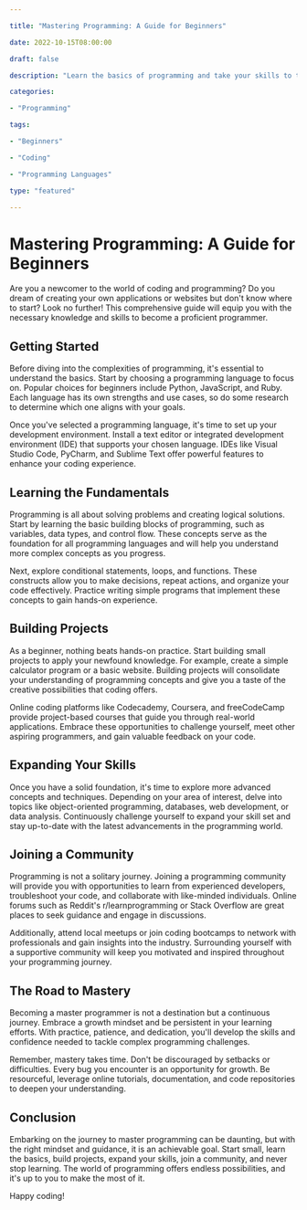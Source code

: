 ```yaml
---

title: "Mastering Programming: A Guide for Beginners"

date: 2022-10-15T08:00:00

draft: false

description: "Learn the basics of programming and take your skills to the next level. This comprehensive guide will help beginners to get started in the world of coding."

categories:

- "Programming"

tags:

- "Beginners"

- "Coding"

- "Programming Languages"

type: "featured"

---
```


# Mastering Programming: A Guide for Beginners

Are you a newcomer to the world of coding and programming? Do you dream of creating your own applications or websites but don't know where to start? Look no further! This comprehensive guide will equip you with the necessary knowledge and skills to become a proficient programmer.

## Getting Started

Before diving into the complexities of programming, it's essential to understand the basics. Start by choosing a programming language to focus on. Popular choices for beginners include Python, JavaScript, and Ruby. Each language has its own strengths and use cases, so do some research to determine which one aligns with your goals.

Once you've selected a programming language, it's time to set up your development environment. Install a text editor or integrated development environment (IDE) that supports your chosen language. IDEs like Visual Studio Code, PyCharm, and Sublime Text offer powerful features to enhance your coding experience.

## Learning the Fundamentals

Programming is all about solving problems and creating logical solutions. Start by learning the basic building blocks of programming, such as variables, data types, and control flow. These concepts serve as the foundation for all programming languages and will help you understand more complex concepts as you progress.

Next, explore conditional statements, loops, and functions. These constructs allow you to make decisions, repeat actions, and organize your code effectively. Practice writing simple programs that implement these concepts to gain hands-on experience.

## Building Projects

As a beginner, nothing beats hands-on practice. Start building small projects to apply your newfound knowledge. For example, create a simple calculator program or a basic website. Building projects will consolidate your understanding of programming concepts and give you a taste of the creative possibilities that coding offers.

Online coding platforms like Codecademy, Coursera, and freeCodeCamp provide project-based courses that guide you through real-world applications. Embrace these opportunities to challenge yourself, meet other aspiring programmers, and gain valuable feedback on your code.

## Expanding Your Skills

Once you have a solid foundation, it's time to explore more advanced concepts and techniques. Depending on your area of interest, delve into topics like object-oriented programming, databases, web development, or data analysis. Continuously challenge yourself to expand your skill set and stay up-to-date with the latest advancements in the programming world.

## Joining a Community

Programming is not a solitary journey. Joining a programming community will provide you with opportunities to learn from experienced developers, troubleshoot your code, and collaborate with like-minded individuals. Online forums such as Reddit's r/learnprogramming or Stack Overflow are great places to seek guidance and engage in discussions.

Additionally, attend local meetups or join coding bootcamps to network with professionals and gain insights into the industry. Surrounding yourself with a supportive community will keep you motivated and inspired throughout your programming journey.

## The Road to Mastery

Becoming a master programmer is not a destination but a continuous journey. Embrace a growth mindset and be persistent in your learning efforts. With practice, patience, and dedication, you'll develop the skills and confidence needed to tackle complex programming challenges.

Remember, mastery takes time. Don't be discouraged by setbacks or difficulties. Every bug you encounter is an opportunity for growth. Be resourceful, leverage online tutorials, documentation, and code repositories to deepen your understanding.

## Conclusion

Embarking on the journey to master programming can be daunting, but with the right mindset and guidance, it is an achievable goal. Start small, learn the basics, build projects, expand your skills, join a community, and never stop learning. The world of programming offers endless possibilities, and it's up to you to make the most of it.

Happy coding!
